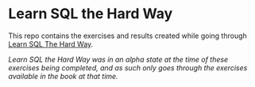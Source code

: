 # Learn SQL the Hard Way
This repo contains the exercises and results created while going through [Learn SQL The Hard Way](sql.learncodethehardway.org).

_Learn SQL the Hard Way was in an alpha state at the time of these exercises being completed, and as such only goes through the exercises available in the book at that time._
